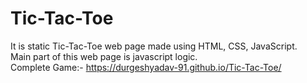 # Tic-Tac-Toe
It is static Tic-Tac-Toe web page made using  HTML,  CSS,  JavaScript.<br>
Main part of this web page is javascript logic.<br>
Complete Game:- https://durgeshyadav-91.github.io/Tic-Tac-Toe/
